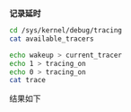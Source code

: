 **记录延时**

```bash
cd /sys/kernel/debug/tracing
cat available_tracers

echo wakeup > current_tracer
echo 1 > tracing_on
echo 0 > tracing_on
cat trace
```

结果如下





# 


